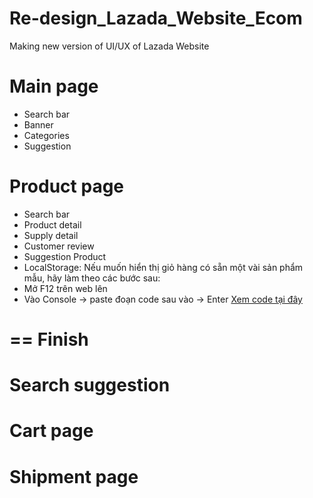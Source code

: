 # Re-design_Lazada_Website_Ecom
Making new version of UI/UX of Lazada Website
# Main page
- Search bar
- Banner
- Categories
- Suggestion
# Product page
- Search bar
- Product detail
- Supply detail
- Customer review
- Suggestion Product
- LocalStorage:
 Nếu muốn hiển thị giỏ hàng có sẵn một vài sản phẩm mẫu, hãy làm theo các bước sau:
 - Mở F12 trên web lên
 - Vào Console -> paste đoạn code sau vào -> Enter
[Xem code tại đây](https://gist.github.com/LibraJeager/76a31dddbcaf2c23853d20f82c0a1bc9)
# == Finish

# Search suggestion
# Cart page
# Shipment page


